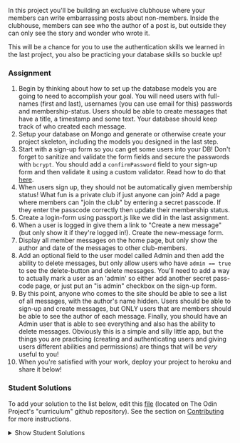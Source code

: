 In this project you'll be building an exclusive clubhouse where your members can write embarrassing posts about non-members. Inside the clubhouse, members can see who the author of a post is, but outside they can only see the story and wonder who wrote it.

This will be a chance for you to use the authentication skills we learned in the last project, you also be practicing your database skills so buckle up!

### Assignment 

<div class="lesson-content__panel" markdown="1">

1. Begin by thinking about how to set up the database models you are going to need to accomplish your goal. You will need users with full-names (first and last), usernames (you can use email for this) passwords and membership-status. Users should be able to create messages that have a title, a timestamp and some text.  Your database should keep track of who created each message.
2. Setup your database on Mongo and generate or otherwise create your project skeleton, including the models you designed in the last step.
3. Start with a sign-up form so you can get some users into your DB!  Don't forget to sanitize and validate the form fields and secure the passwords with `bcrypt`.  You should add a `confirmPassword` field to your sign-up form and then validate it using a custom validator. Read how to do that [here](https://express-validator.github.io/docs/validation-chain-api.html).
4. When users sign up, they should not be automatically given membership status! What fun is a private club if just anyone can join? Add a page where members can "join the club" by entering a secret passcode. If they enter the passcode correctly then update their membership status.
5. Create a login-form using passport.js like we did in the last assignment.
6. When a user is logged in give them a link to "Create a new message" (but only show it if they're logged in!).  Create the new-message form.
7. Display all member messages on the home page, but only show the author and date of the messages to other club-members.
8. Add an optional field to the user model called Admin and then add the ability to delete messages, but only allow users who have `admin == true` to see the delete-button and delete messages.  You'll need to add a way to actually mark a user as an 'admin' so either add another secret pass-code page, or just put an "is admin" checkbox on the sign-up form.
9. By this point, anyone who comes to the site should be able to see a list of all messages, with the author's name hidden. Users should be able to sign-up and create messages, but ONLY users that are members should be able to see the author of each message. Finally, you should have an Admin user that is able to see everything and also has the ability to delete messages. Obviously this is a simple and silly little app, but the things you are practicing (creating and authenticating users and giving users different abilities and permissions) are things that will be _very_ useful to you!
10.  When you're satisfied with your work, deploy your project to heroku and share it below!

</div>

### Student Solutions
To add your solution to the list below, edit this [file](https://github.com/TheOdinProject/curriculum/blob/master/nodeJS/authentication/Members-Only.md) (located on The Odin Project's "curriculum" github repository). See the section on [Contributing](http://github.com/TheOdinProject/curriculum/blob/master/contributing.md) for more instructions.

<details markdown="block">
  <summary> Show Student Solutions </summary>

- Add your solution below this line!
* [Simon Fraipont's Solution](https://github.com/Sim-frpt/members-only) - [View in Browser](https://calm-castle-28467.herokuapp.com/)
* [Braxton Lemmon's Solution](https://github.com/braxtonlemmon/members-only-node) - [View in browser](https://still-crag-16430.herokuapp.com/)
* [Abhishek Khale's Solution](https://github.com/abkhale17/Members-only) - [View in browser](https://roast-non-club-members.herokuapp.com/)
* [Zakariye Yusuf's Solution](https://github.com/ZYusuf10/exclusiveOrg) - [View in browser](https://exclusiveorg.herokuapp.com/)
* [Jayhawkfan8484's Solution](https://github.com/jayhawkfan8484/members-only) - [View in browser](https://damp-harbor-79847.herokuapp.com/messages)
* [Vollantre's Solution](https://github.com/vollantre/members-only) - [View in browser](https://infinite-fortress-12352.herokuapp.com)
* [tracy2811's Solution](https://github.com/tracy2811/members-only) - [View in browser](https://nameless-hollows-72372.herokuapp.com/)
* [Eljoey's solution](https://github.com/eljoey/Members-Only-MsgBoard) - [View in browser](https://warm-garden-53847.herokuapp.com)
* [Saif Mode's solution](https://saifmode.github.io/secret-club-house) - [View in browser](https://secret-club-house.herokuapp.com)
* [Brian Tuju's solution](https://github.com/briantuju/op-members-only) - [View in browser](https://op-members-only.briantuju.repl.co)
* [Jdonahue135's solution](https://github.com/jdonahue135/members-only) - [View in browser](https://desolate-reef-04961.herokuapp.com/)
* [Ryan Floyd's solution](https://github.com/MrRyanFloyd/odin-members-only) - [View in browser](https://odin-members-only.herokuapp.com/)
</details>


